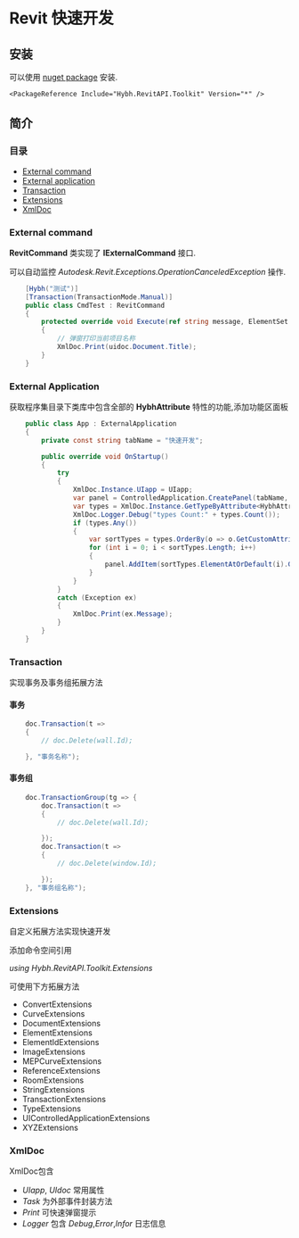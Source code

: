 # Revit 快速开发

## 安装

可以使用 [nuget package](https://www.nuget.org/packages/Hybh.RevitAPI.Toolkit) 安装.

```text
<PackageReference Include="Hybh.RevitAPI.Toolkit" Version="*" />
```

## 简介

### 目录

* [External command](#external-command)
* [External application](#external-application)
* [Transaction](#transaction)
* [Extensions](#extensions)
* [XmlDoc](#xmldoc)

### **External command**

 **RevitCommand** 类实现了 **IExternalCommand** 接口.

可以自动监控 *Autodesk.Revit.Exceptions.OperationCanceledException* 操作.

```c#
    [Hybh("测试")]
    [Transaction(TransactionMode.Manual)]
    public class CmdTest : RevitCommand
    {
        protected override void Execute(ref string message, ElementSet elements)
        {
            // 弹窗打印当前项目名称
            XmlDoc.Print(uidoc.Document.Title);
        }
    }
```

### **External Application**


获取程序集目录下类库中包含全部的 **HybhAttribute** 特性的功能,添加功能区面板 

```c#
    public class App : ExternalApplication
    {
        private const string tabName = "快速开发";

        public override void OnStartup()
        {
            try
            {
                XmlDoc.Instance.UIapp = UIapp;
                var panel = ControlledApplication.CreatePanel(tabName, tabName);
                var types = XmlDoc.Instance.GetTypeByAttribute<HybhAttribute>(Location);
                XmlDoc.Logger.Debug("types Count:" + types.Count());
                if (types.Any())
                {
                    var sortTypes = types.OrderBy(o => o.GetCustomAttribute<HybhAttribute>().Name).ToArray();
                    for (int i = 0; i < sortTypes.Length; i++)
                    {
                        panel.AddItem(sortTypes.ElementAtOrDefault(i).GetPushButtonData());
                    }
                }
            }
            catch (Exception ex)
            {
                XmlDoc.Print(ex.Message);
            }
        }
    }
```

### **Transaction**

实现事务及事务组拓展方法

#### 事务

```C#
    doc.Transaction(t =>
    { 
        // doc.Delete(wall.Id);

    }, "事务名称");
```

#### 事务组

```C#
    doc.TransactionGroup(tg => {
        doc.Transaction(t =>
        { 
            // doc.Delete(wall.Id);

        });
        doc.Transaction(t =>
        { 
            // doc.Delete(window.Id);

        });
    }, "事务组名称");
```

### **Extensions**

自定义拓展方法实现快速开发

添加命令空间引用

*using Hybh.RevitAPI.Toolkit.Extensions*

可使用下方拓展方法

- ConvertExtensions
- CurveExtensions
- DocumentExtensions
- ElementExtensions
- ElementIdExtensions
- ImageExtensions
- MEPCurveExtensions
- ReferenceExtensions
- RoomExtensions
- StringExtensions
- TransactionExtensions
- TypeExtensions
- UIControlledApplicationExtensions
- XYZExtensions

### **XmlDoc**

XmlDoc包含 

- *UIapp*, *UIdoc* 常用属性
- *Task* 为外部事件封装方法
- *Print* 可快速弹窗提示
- *Logger* 包含 *Debug*,*Error*,*Infor* 日志信息
